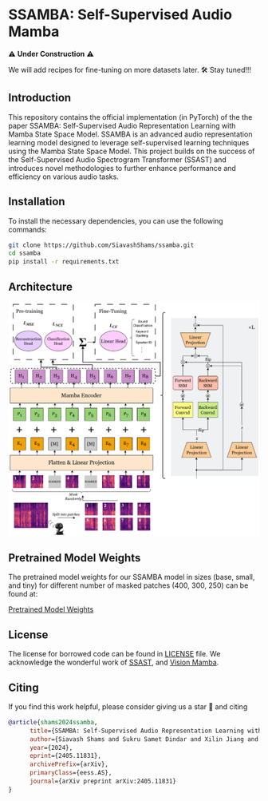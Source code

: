 # SSAMBA: Self-Supervised Audio Mamba

⚠️ **Under Construction** ⚠️

We will add recipes for fine-tuning on more datasets later. 🛠️ Stay tuned!!!


## Introduction
This repository contains the official implementation (in PyTorch) of the the paper SSAMBA: Self-Supervised Audio Representation Learning with Mamba State Space Model. SSAMBA is an advanced audio representation learning model designed to leverage self-supervised learning techniques using the Mamba State Space Model. This project builds on the success of the Self-Supervised Audio Spectrogram Transformer (SSAST) and introduces novel methodologies to further enhance performance and efficiency on various audio tasks. 

## Installation

To install the necessary dependencies, you can use the following commands:

```bash
git clone https://github.com/SiavashShams/ssamba.git
cd ssamba
pip install -r requirements.txt
```

## Architecture

![architecture](figures/ssamba.png)

## Pretrained Model Weights

The pretrained model weights for our SSAMBA model in sizes (base, small, and tiny) for different number of masked patches (400, 300, 250) can be found at:

[Pretrained Model Weights](https://drive.google.com/drive/u/1/folders/1E1gf5SxdSByDJ16_WQvzTKn8lIoYtZiX)



## License
The license for borrowed code can be found in [LICENSE](https://github.com/SiavashShams/ssamba/blob/main/LICENSE) file. 
We acknowledge the wonderful work of [SSAST](https://arxiv.org/abs/2110.09784), and [Vision Mamba](https://arxiv.org/abs/2401.09417). 

## Citing
If you find this work helpful, please consider giving us a star 🌟 and citing 

```bibtex
@article{shams2024ssamba,
      title={SSAMBA: Self-Supervised Audio Representation Learning with Mamba State Space Model},
      author={Siavash Shams and Sukru Samet Dindar and Xilin Jiang and Nima Mesgarani},
      year={2024},
      eprint={2405.11831},
      archivePrefix={arXiv},
      primaryClass={eess.AS},
      journal={arXiv preprint arXiv:2405.11831}
}

```
